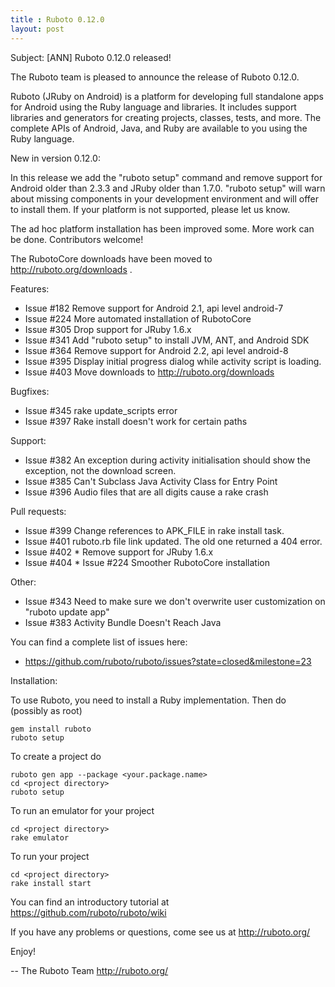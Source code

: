 ```yaml
---
title : Ruboto 0.12.0
layout: post
---
```

Subject: [ANN] Ruboto 0.12.0 released!

The Ruboto team is pleased to announce the release of Ruboto 0.12.0.

Ruboto (JRuby on Android) is a platform for developing full standalone apps for
Android using the Ruby language and libraries.  It includes support libraries
and generators for creating projects, classes, tests, and more.  The complete
APIs of Android, Java, and Ruby are available to you using the Ruby language.

New in version 0.12.0:

In this release we add the "ruboto setup" command and remove support for Android
older than 2.3.3 and JRuby older than 1.7.0.  "ruboto setup" will warn about
missing components in your development environment and will offer to install them.
If your platform is not supported, please let us know.

The ad hoc platform installation has been improved some.  More work can be done.
Contributors welcome!

The RubotoCore downloads have been moved to http://ruboto.org/downloads .

Features:

* Issue #182 Remove support for Android 2.1, api level android-7
* Issue #224 More automated installation of RubotoCore
* Issue #305 Drop support for JRuby 1.6.x
* Issue #341 Add "ruboto setup" to install JVM, ANT, and Android SDK
* Issue #364 Remove support for Android 2.2, api level android-8
* Issue #395 Display initial progress dialog while activity script is loading.
* Issue #403 Move downloads to http://ruboto.org/downloads

Bugfixes:

* Issue #345 rake update_scripts error
* Issue #397 Rake install doesn't work for certain paths

Support:

* Issue #382 An exception during activity initialisation should show the exception, not the download screen.
* Issue #385 Can't Subclass Java Activity Class for Entry Point
* Issue #396 Audio files that are all digits cause a rake crash

Pull requests:

* Issue #399 Change references to APK_FILE in rake install task.
* Issue #401 ruboto.rb file link updated. The old one returned a 404 error.
* Issue #402 * Remove support for JRuby 1.6.x
* Issue #404 * Issue #224 Smoother RubotoCore installation

Other:

* Issue #343 Need to make sure we don't overwrite user customization on "ruboto update app"
* Issue #383 Activity Bundle Doesn't Reach Java

You can find a complete list of issues here:

* https://github.com/ruboto/ruboto/issues?state=closed&milestone=23


Installation:

To use Ruboto, you need to install a Ruby implementation.  Then do (possibly as root)

    gem install ruboto
    ruboto setup

To create a project do

    ruboto gen app --package <your.package.name>
    cd <project directory>
    ruboto setup

To run an emulator for your project

    cd <project directory>
    rake emulator

To run your project

    cd <project directory>
    rake install start

You can find an introductory tutorial at https://github.com/ruboto/ruboto/wiki

If you have any problems or questions, come see us at http://ruboto.org/

Enjoy!


--
The Ruboto Team
http://ruboto.org/
